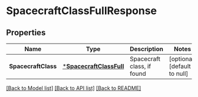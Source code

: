 # SpacecraftClassFullResponse

## Properties
Name | Type | Description | Notes
------------ | ------------- | ------------- | -------------
**SpacecraftClass** | [***SpacecraftClassFull**](SpacecraftClassFull.md) | Spacecraft class, if found | [optional] [default to null]

[[Back to Model list]](../README.md#documentation-for-models) [[Back to API list]](../README.md#documentation-for-api-endpoints) [[Back to README]](../README.md)


